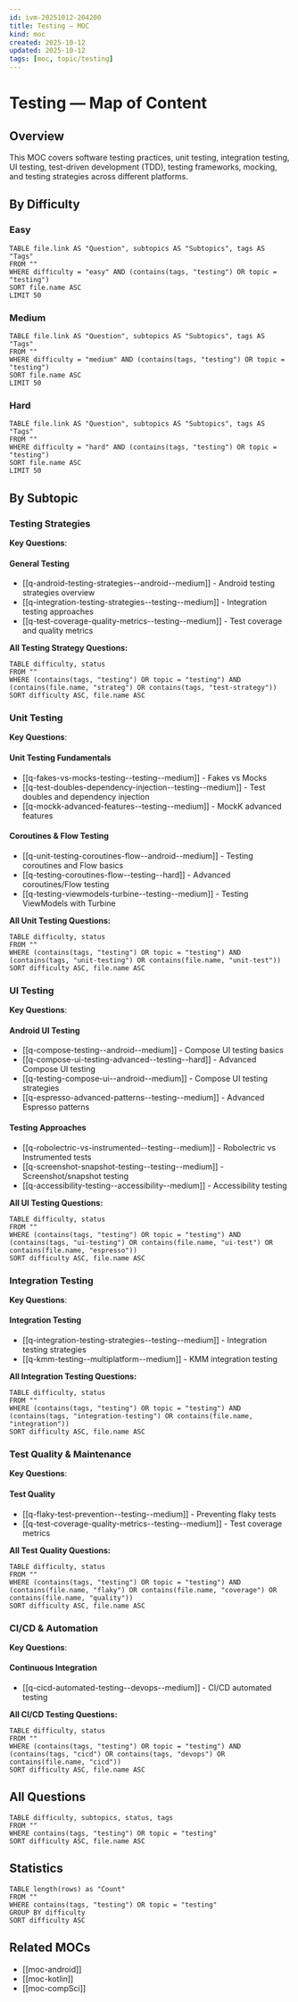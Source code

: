 ```yaml
---
id: ivm-20251012-204200
title: Testing — MOC
kind: moc
created: 2025-10-12
updated: 2025-10-12
tags: [moc, topic/testing]
---
```


# Testing — Map of Content

## Overview
This MOC covers software testing practices, unit testing, integration testing, UI testing, test-driven development (TDD), testing frameworks, mocking, and testing strategies across different platforms.

## By Difficulty

### Easy
```dataview
TABLE file.link AS "Question", subtopics AS "Subtopics", tags AS "Tags"
FROM ""
WHERE difficulty = "easy" AND (contains(tags, "testing") OR topic = "testing")
SORT file.name ASC
LIMIT 50
```

### Medium
```dataview
TABLE file.link AS "Question", subtopics AS "Subtopics", tags AS "Tags"
FROM ""
WHERE difficulty = "medium" AND (contains(tags, "testing") OR topic = "testing")
SORT file.name ASC
LIMIT 50
```

### Hard
```dataview
TABLE file.link AS "Question", subtopics AS "Subtopics", tags AS "Tags"
FROM ""
WHERE difficulty = "hard" AND (contains(tags, "testing") OR topic = "testing")
SORT file.name ASC
LIMIT 50
```

## By Subtopic

### Testing Strategies

**Key Questions**:

#### General Testing
- [[q-android-testing-strategies--android--medium]] - Android testing strategies overview
- [[q-integration-testing-strategies--testing--medium]] - Integration testing approaches
- [[q-test-coverage-quality-metrics--testing--medium]] - Test coverage and quality metrics

**All Testing Strategy Questions:**
```dataview
TABLE difficulty, status
FROM ""
WHERE (contains(tags, "testing") OR topic = "testing") AND (contains(file.name, "strateg") OR contains(tags, "test-strategy"))
SORT difficulty ASC, file.name ASC
```

### Unit Testing

**Key Questions**:

#### Unit Testing Fundamentals
- [[q-fakes-vs-mocks-testing--testing--medium]] - Fakes vs Mocks
- [[q-test-doubles-dependency-injection--testing--medium]] - Test doubles and dependency injection
- [[q-mockk-advanced-features--testing--medium]] - MockK advanced features

#### Coroutines & Flow Testing
- [[q-unit-testing-coroutines-flow--android--medium]] - Testing coroutines and Flow basics
- [[q-testing-coroutines-flow--testing--hard]] - Advanced coroutines/Flow testing
- [[q-testing-viewmodels-turbine--testing--medium]] - Testing ViewModels with Turbine

**All Unit Testing Questions:**
```dataview
TABLE difficulty, status
FROM ""
WHERE (contains(tags, "testing") OR topic = "testing") AND (contains(tags, "unit-testing") OR contains(file.name, "unit-test"))
SORT difficulty ASC, file.name ASC
```

### UI Testing

**Key Questions**:

#### Android UI Testing
- [[q-compose-testing--android--medium]] - Compose UI testing basics
- [[q-compose-ui-testing-advanced--testing--hard]] - Advanced Compose UI testing
- [[q-testing-compose-ui--android--medium]] - Compose UI testing strategies
- [[q-espresso-advanced-patterns--testing--medium]] - Advanced Espresso patterns

#### Testing Approaches
- [[q-robolectric-vs-instrumented--testing--medium]] - Robolectric vs Instrumented tests
- [[q-screenshot-snapshot-testing--testing--medium]] - Screenshot/snapshot testing
- [[q-accessibility-testing--accessibility--medium]] - Accessibility testing

**All UI Testing Questions:**
```dataview
TABLE difficulty, status
FROM ""
WHERE (contains(tags, "testing") OR topic = "testing") AND (contains(tags, "ui-testing") OR contains(file.name, "ui-test") OR contains(file.name, "espresso"))
SORT difficulty ASC, file.name ASC
```

### Integration Testing

**Key Questions**:

#### Integration Testing
- [[q-integration-testing-strategies--testing--medium]] - Integration testing strategies
- [[q-kmm-testing--multiplatform--medium]] - KMM integration testing

**All Integration Testing Questions:**
```dataview
TABLE difficulty, status
FROM ""
WHERE (contains(tags, "testing") OR topic = "testing") AND (contains(tags, "integration-testing") OR contains(file.name, "integration"))
SORT difficulty ASC, file.name ASC
```

### Test Quality & Maintenance

**Key Questions**:

#### Test Quality
- [[q-flaky-test-prevention--testing--medium]] - Preventing flaky tests
- [[q-test-coverage-quality-metrics--testing--medium]] - Test coverage metrics

**All Test Quality Questions:**
```dataview
TABLE difficulty, status
FROM ""
WHERE (contains(tags, "testing") OR topic = "testing") AND (contains(file.name, "flaky") OR contains(file.name, "coverage") OR contains(file.name, "quality"))
SORT difficulty ASC, file.name ASC
```

### CI/CD & Automation

**Key Questions**:

#### Continuous Integration
- [[q-cicd-automated-testing--devops--medium]] - CI/CD automated testing

**All CI/CD Testing Questions:**
```dataview
TABLE difficulty, status
FROM ""
WHERE (contains(tags, "testing") OR topic = "testing") AND (contains(tags, "cicd") OR contains(tags, "devops") OR contains(file.name, "cicd"))
SORT difficulty ASC, file.name ASC
```

## All Questions
```dataview
TABLE difficulty, subtopics, status, tags
FROM ""
WHERE contains(tags, "testing") OR topic = "testing"
SORT difficulty ASC, file.name ASC
```

## Statistics
```dataview
TABLE length(rows) as "Count"
FROM ""
WHERE contains(tags, "testing") OR topic = "testing"
GROUP BY difficulty
SORT difficulty ASC
```

## Related MOCs
- [[moc-android]]
- [[moc-kotlin]]
- [[moc-compSci]]
